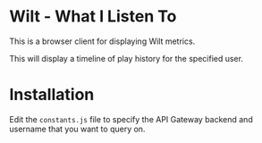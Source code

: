# Wilt - What I Listen To
This is a browser client for displaying Wilt metrics.

This will display a timeline of play history for the specified user.

# Installation
Edit the `constants.js` file to specify the API Gateway backend and username
that you want to query on.
